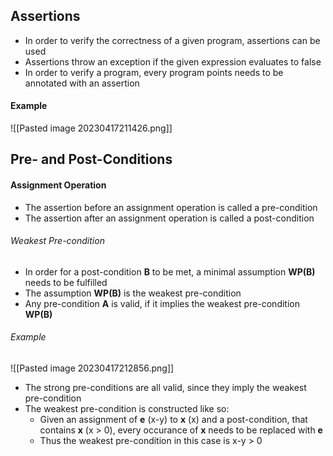 ## Assertions
- In order to verify the correctness of a given program, assertions can be used
- Assertions throw an exception if the given expression evaluates to false
- In order to verify a program, every program points needs to be annotated with an assertion
#### Example
![[Pasted image 20230417211426.png]]
## Pre- and Post-Conditions
#### Assignment Operation
- The assertion before an assignment operation is called a pre-condition
- The assertion after an assignment operation is called a post-condition
###### Weakest Pre-condition
- In order for a post-condition **B** to be met, a minimal assumption **WP(B)** needs to be fulfilled
- The assumption **WP(B)** is the weakest pre-condition
- Any pre-condition **A** is valid, if it implies the weakest pre-condition **WP(B)**
###### Example
![[Pasted image 20230417212856.png]]
- The strong pre-conditions are all valid, since they imply the weakest pre-condition
- The weakest pre-condition is constructed like so:
	- Given an assignment of **e** (x-y) to **x** (x) and a post-condition, that contains **x** (x > 0), every occurance of **x** needs to be replaced with **e**
	 - Thus the weakest pre-condition in this case is x-y > 0